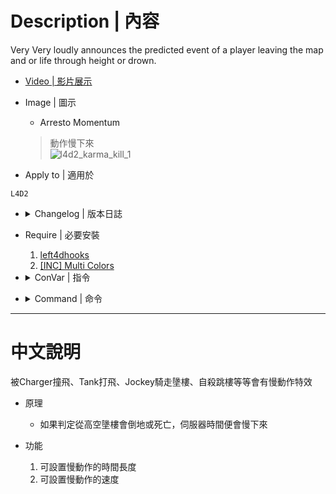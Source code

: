 # Description | 內容
Very Very loudly announces the predicted event of a player leaving the map and or life through height or drown.

* [Video | 影片展示](https://youtu.be/ID5Zxj0QHwg)

* Image | 圖示
	* Arresto Momentum
	> 動作慢下來
	<br/>![l4d2_karma_kill_1](image/l4d2_karma_kill_1.gif)

* Apply to | 適用於
```
L4D2
```

* <details><summary>Changelog | 版本日誌</summary>

	* v4.2
		* Remove <autoexecconfig>
		* Remove <updater>
		* Fix error: timer invalid handle
		* Add <multicolors>
		* Remove Tag
		* Fix error: client is not in game
		* Optimize code

	* v4.1
		* [By AtomicStryker, Eyal282](https://forums.alliedmods.net/showthread.php?t=336225)
</details>

* Require | 必要安裝
	1. [left4dhooks](https://forums.alliedmods.net/showthread.php?t=321696)
	2. [[INC] Multi Colors](https://forums.alliedmods.net/showthread.php?t=247770)

* <details><summary>ConVar | 指令</summary>

	* cfg/sourcemod/l4d2_karma_kill.cfg
	```php
    // Award a confirmed karma maker with a player_death event.
    l4d2_karma_award_confirmed "1"

    // Prefix for announcements. For colors, replace the side the slash points towards, example is /x04[/x05KarmaCharge/x03]
    l4d2_karma_charge_prefix "TS"

    // Damage to award on confirmed kills, or -1 to disable. Requires l4d2_karma_award_confirmed set to 1
    l4d2_karma_damage_award_confirmed "300"

    // Enable karma jumping. Karma jumping only registers on confirmed kills.
    l4d2_karma_jump "1"

    //  Allow karma victims to be revived with defibrillator? 0 - No, 1 - Yes.
    l4d2_karma_kill_allow_defib "0"

    // Whether or not to enable bird charges, which are unlethal height charges.
    l4d2_karma_kill_bird "1"

    // If slowmode is 0, how long does it take for the next karma to freeze the entire map. Begins counting from the end of the previous freeze
    l4d2_karma_kill_cooldown "0.0"

    //  Turn Karma Kills on and off 
    l4d2_karma_kill_enabled "1"

    // Fixes this by disabling fall damage when carried: https://streamable.com/xuipb6
    l4d2_karma_kill_no_fall_damage_on_carry "1"

    // If you take more than 224 points of damage while incapacitated, you die.
    l4d2_karma_kill_no_fall_damage_protect_from_incap "1"

    //  0 - Entire Server gets slowed, 1 - Only Charger and Survivor do
    l4d2_karma_kill_slowmode "0"

    //  How slow Time gets. Hardwired to minimum 0.03 or the server crashes
    l4d2_karma_kill_slowspeed "0.2"

    //  How long does Time get slowed for the karma couple
    l4d2_karma_kill_slowtime_on_couple "3.0"

    //  How long does Time get slowed for the server
    l4d2_karma_kill_slowtime_on_server "5.0"

    // Whenever or not to make karma announce only happen upon death.
    l4d2_karma_only_confirmed "0"
	```
</details>

* <details><summary>Command | 命令</summary>
	None
</details>

- - - -
# 中文說明
被Charger撞飛、Tank打飛、Jockey騎走墬樓、自殺跳樓等等會有慢動作特效

* 原理
	* 如果判定從高空墬樓會倒地或死亡，伺服器時間便會慢下來

* 功能
	1. 可設置慢動作的時間長度
    2. 可設置慢動作的速度
